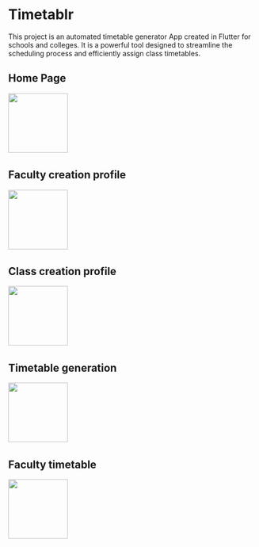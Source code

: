 # Timetablr

This project is an automated timetable generator App created in Flutter for schools and colleges. It is a powerful tool designed to streamline the scheduling process and efficiently assign class timetables.

<h2>Home Page</h2>
<img src="" width="120">
&nbsp;
<h2>Faculty creation profile</h2>
<img src="" width="120">
&nbsp;
<h2>Class creation profile</h2>
<img src="" width="120">
&nbsp;
<h2>Timetable generation</h2>
<img src="" width="120">
&nbsp;
<h2>Faculty timetable</h2>
<img src="" width="120">
